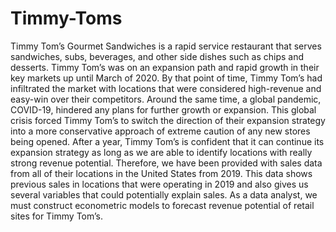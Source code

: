 # Timmy-Toms
Timmy Tom’s Gourmet Sandwiches is a rapid service restaurant that serves sandwiches, subs, beverages, and other side dishes such as chips and desserts. Timmy Tom’s was on an expansion path and rapid growth in their key markets up until March of 2020. By that point of time, Timmy Tom’s had infiltrated the market with locations that were considered high-revenue and easy-win over their competitors. Around the same time, a global pandemic, COVID-19, hindered any plans for further growth or expansion. This global crisis forced Timmy Tom’s to switch the direction of their expansion strategy into a more conservative approach of extreme caution of any new stores being opened. After a year, Timmy Tom’s is confident that it can continue its expansion strategy as long as we are able to identify locations with really strong revenue potential. Therefore, we have been provided with sales data from all of their locations in the United States from 2019. This data shows previous sales in locations that were operating in 2019 and also gives us several variables that could potentially explain sales.   As a data analyst, we must construct econometric models to forecast revenue potential of retail sites for Timmy Tom’s. 
